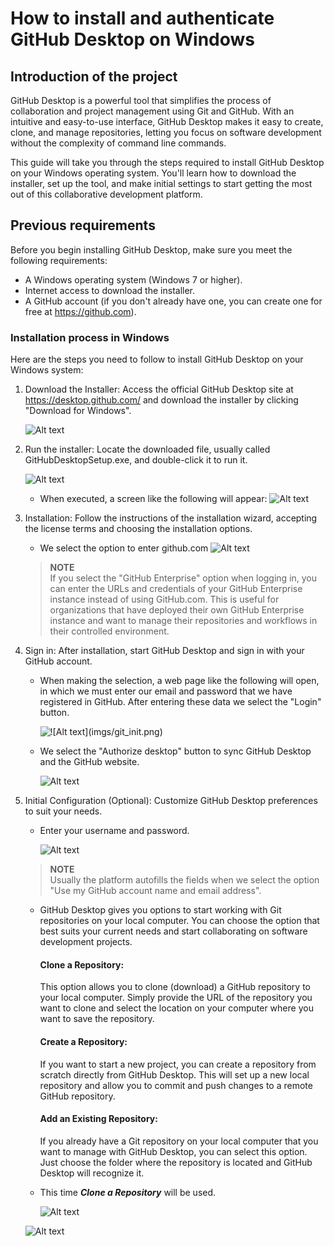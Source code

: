 # How to install and authenticate GitHub Desktop on Windows

## Introduction of the project

GitHub Desktop is a powerful tool that simplifies the process of collaboration and project management using Git and GitHub. With an intuitive and easy-to-use interface, GitHub Desktop makes it easy to create, clone, and manage repositories, letting you focus on software development without the complexity of command line commands.

This guide will take you through the steps required to install GitHub Desktop on your Windows operating system. You'll learn how to download the installer, set up the tool, and make initial settings to start getting the most out of this collaborative development platform.

## Previous requirements

Before you begin installing GitHub Desktop, make sure you meet the following requirements:

- A Windows operating system (Windows 7 or higher).
- Internet access to download the installer.
- A GitHub account (if you don't already have one, you can create one for free at https://github.com).


### Installation process in Windows

Here are the steps you need to follow to install GitHub Desktop on your Windows system:

1.  Download the Installer: Access the official GitHub Desktop site at https://desktop.github.com/ and download the installer by clicking "Download for Windows".

    ![Alt text](imgs/git_dekt_down.png)



2. Run the installer: Locate the downloaded file, usually called GitHubDesktopSetup.exe, and double-click it to run it.

    ![Alt text](imgs/download_program.png)
    - When executed, a screen like the following will appear:
    ![Alt text](imgs/git_install.png)

3. Installation: Follow the instructions of the installation wizard, accepting the license terms and choosing the installation options.
    - We select the option to enter github.com
    ![Alt text](imgs/git_init.png)

    > **NOTE**  
    If you select the "GitHub Enterprise" option when logging in, you can enter the URLs and credentials of your GitHub Enterprise instance instead of using GitHub.com. This is useful for organizations that have deployed their own GitHub Enterprise instance and want to manage their repositories and workflows in their controlled environment.    
        
4. Sign in: After installation, start GitHub Desktop and sign in with your GitHub account.
    
    -  When making the selection, a web page like the following will open, in which we must enter our email and password that we have registered in GitHub. After entering these data we select the "Login" button.

        ![!\[Alt text\](imgs/git_init.png)](imgs/Screenshot_17.png)



    - We select the "Authorize desktop" button to sync GitHub Desktop and the GitHub website.

         ![Alt text](imgs/Screenshot_18.png)


5. Initial Configuration (Optional): Customize GitHub Desktop preferences to suit your needs.
    - Enter your username and password.

        ![Alt text](imgs/Screenshot_20.png)

    > **NOTE**  
    Usually the platform autofills the fields when we select the option "Use my GitHub account name and email address".

    - GitHub Desktop gives you options to start working with Git repositories on your local computer. You can choose the option that best suits your current needs and start collaborating on software development projects.

        #### Clone a Repository: 
        This option allows you to clone (download) a GitHub repository to your local computer. Simply provide the URL of the repository you want to clone and select the location on your computer where you want to save the repository.

        #### Create a Repository: 
        If you want to start a new project, you can create a repository from scratch directly from GitHub Desktop. This will set up a new local repository and allow you to commit and push changes to a remote GitHub repository.

        #### Add an Existing Repository: 
        If you already have a Git repository on your local computer that you want to manage with GitHub Desktop, you can select this option. Just choose the folder where the repository is located and GitHub Desktop will recognize it.

    - This time ***Clone a Repository*** will be used.

        ![Alt text](imgs/Screenshot_21.png)
    

    ![Alt text](imgs/Screenshot_22.png)


